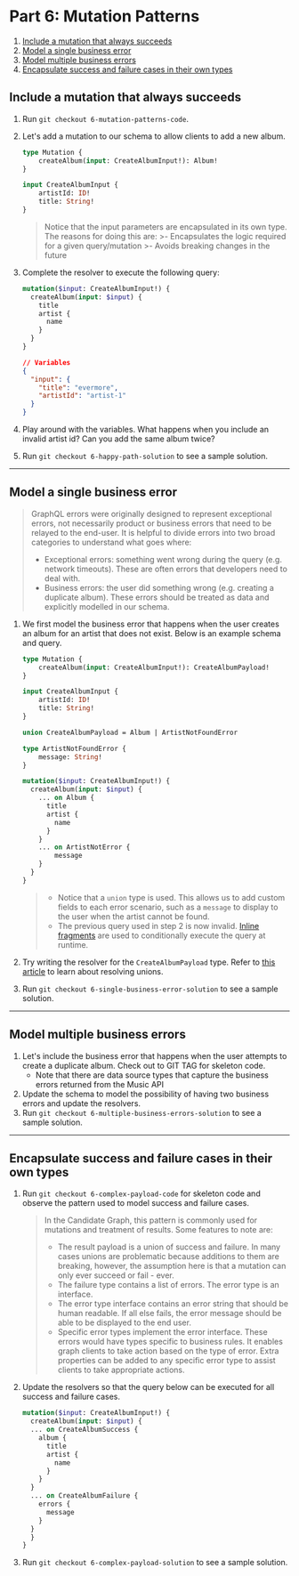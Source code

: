 # Part 6: Mutation Patterns

1. [ Include a mutation that always succeeds ](#happy-path)
2. [ Model a single business error ](#single-business-error)
3. [ Model multiple business errors ](#multiple-business-errors)
4. [ Encapsulate success and failure cases in their own types ](#complex-mutation-payload)

<a name="happy-path"></a>
## Include a mutation that always succeeds
1. Run `git checkout 6-mutation-patterns-code`.

2. Let's add a mutation to our schema to allow clients to add a new album. 
    ``` graphql
    type Mutation {
        createAlbum(input: CreateAlbumInput!): Album!
    }   

    input CreateAlbumInput {
        artistId: ID!
        title: String!
    }
    ```

    >Notice that the input parameters are encapsulated in its own type. The reasons for doing this are: 
        >- Encapsulates the logic required for a given query/mutation
        >- Avoids breaking changes in the future

3. Complete the resolver to execute the following query:
    ```graphql
    mutation($input: CreateAlbumInput!) {
      createAlbum(input: $input) {
        title
        artist {
          name
        }
      }
    }
    ```
    ```json
    // Variables
    {
      "input": {
        "title": "evermore",
        "artistId": "artist-1"
      }
    }
    ```

4. Play around with the variables. What happens when you include an invalid artist id? Can you add the same album twice?

5. Run `git checkout 6-happy-path-solution` to see a sample solution.

---
<a name=single-business-errors></a>
## Model a single business error
>GraphQL errors were originally designed to represent exceptional errors, not necessarily product or business errors that need to be relayed to the end-user. It is helpful to divide errors into two broad categories to understand what goes where:
  >- Exceptional errors: something went wrong during the query (e.g. network timeouts). These are often errors that developers need to deal with.
  >- Business errors: the user did something wrong (e.g. creating a duplicate album). These errors should be treated as data and explicitly modelled in our schema.

1. We first model the business error that happens when the user creates an album for an artist that does not exist. Below is an example schema and query.     
    ``` graphql
    type Mutation {
        createAlbum(input: CreateAlbumInput!): CreateAlbumPayload!
    }

    input CreateAlbumInput {
        artistId: ID!
        title: String!
    }

    union CreateAlbumPayload = Album | ArtistNotFoundError

    type ArtistNotFoundError {
        message: String!
    }
    ```
    ``` graphql
    mutation($input: CreateAlbumInput!) {
      createAlbum(input: $input) {
        ... on Album {
          title
          artist {
            name
          }
        } 
        ... on ArtistNotError {
            message
        }
      }
    }
    ```
    >- Notice that a `union` type is used. This allows us to add custom fields to each error scenario, such as a `message` to display to the user when the artist cannot be found.
    >- The previous query used in step 2 is now invalid. [Inline fragments](https://atheros.ai/blog/how-to-query-your-schema-with-graphql-fragments) are used to conditionally execute the query at runtime.

2. Try writing the resolver for the `CreateAlbumPayload` type. Refer to [this article](https://www.apollographql.com/docs/apollo-server/schema/unions-interfaces/#resolving-a-union) to learn about resolving unions.

3. Run `git checkout 6-single-business-error-solution` to see a sample solution.

---
<a name=multiple-business-error></a>
## Model multiple business errors
1. Let's include the business error that happens when the user attempts to create a duplicate album. Check out to GIT TAG for skeleton code.
    - Note that there are data source types that capture the business errors returned from the Music API
2. Update the schema to model the possibility of having two business errors and update the resolvers.
3. Run `git checkout 6-multiple-business-errors-solution` to see a sample solution.

---
<a name="complex-mutation-payload"></a>
## Encapsulate success and failure cases in their own types
1. Run `git checkout 6-complex-payload-code` for skeleton code and observe the pattern used to model success and failure cases.

    >In the Candidate Graph, this pattern is commonly used for mutations and treatment of results. Some features to note are:
      >- The result payload is a union of success and failure. In many cases unions are problematic because additions to them are breaking, however, the assumption here is that a mutation can only ever succeed or fail - ever.
      >- The failure type contains a list of errors. The error type is an interface.
      >- The error type interface contains an error string that should be human readable. If all else fails, the error message should be able to be displayed to the end user.
      >- Specific error types implement the error interface. These errors would have types specific to business rules. It enables graph clients to take action based on the type of error. Extra properties can be added to any specific error type to assist clients to take appropriate actions.

2. Update the resolvers so that the query below can be executed for all success and failure cases.
    ```graphql
    mutation($input: CreateAlbumInput!) {
      createAlbum(input: $input) {
      ... on CreateAlbumSuccess {
        album {
          title
          artist {
            name
          }
        }
      }
      ... on CreateAlbumFailure {
        errors {
          message
        }
      }
      }
    }
    ```

3. Run `git checkout 6-complex-payload-solution` to see a sample solution.